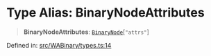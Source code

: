 # Type Alias: BinaryNodeAttributes

> **BinaryNodeAttributes**: [`BinaryNode`](BinaryNode.md)\[`"attrs"`\]

Defined in: [src/WABinary/types.ts:14](https://github.com/WhiskeySockets/Baileys/blob/2fdabb7f387029b680a2c5e056c7022c25b0f110/src/WABinary/types.ts#L14)
